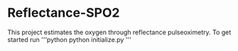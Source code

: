 # Reflectance-SPO2
This project estimates the oxygen through reflectance pulseoximetry. To get started run 
'''python
python initialize.py 
'''
